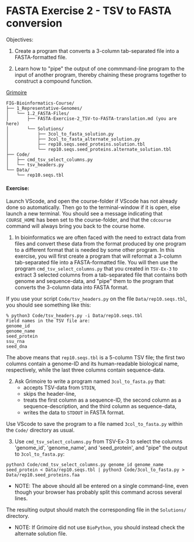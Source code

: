 # FASTA Exercise 2 - TSV to FASTA conversion

Objectives: 
1. Create a program that converts a 3-column tab-separated file into a FASTA-formatted file.

2. Learn how to "pipe" the output of one commmand-line program to the input of another program, thereby chaining these programs together to construct a compound function.

[Grimoire](https://chat.openai.com/g/g-n7Rs0IK86-grimoire)

```
FIG-Bioinformatics-Course/
├── 1_Representative-Genomes/
│   └── 1.2_FASTA-Files/
│       ├── FASTA-Exercise-2_TSV-to-FASTA-translation.md (you are here)
│       └── Solutions/
│           ├── 3col_to_fasta_solution.py
│           ├── 3col_to_fasta_alternate_solution.py
│           ├── rep10.seqs.seed_proteins.solution.tbl
│           └── rep10.seqs.seed_proteins.alternate_solution.tbl
├── Code/
│   ├── cmd_tsv_select_columns.py
│   └── tsv_headers.py
└── Data/
    └── rep10.seqs.tbl
```

#### Exercise: 

Launch VScode, and open the course-folder
if VScode has not already done so automatically.
Then go to the terminal-window if it is open,
else launch a new terminal.
You should see a message indicating that `COURSE_HOME`
has been set to the course-folder, and that the
`cdcourse` command will always bring you back
to the course home.

1. In bioinformatics we are often faced with the need to extract data from files and convert these data from the format produced by one program to a different format that is needed by some other program.
In this exercise, you will first create a program that will reformat a 3-column tab-separated file into a FASTA-formatted file. You will then use the program `cmd_tsv_select_columns.py` that you created in `TSV-Ex-3` to extract 3 selected columns from a tab-separated file that contains both genome and sequence-data, and "pipe" them to the program that converts the 3-column data into FASTA format.

If you use your script `Code/tsv_headers.py` on the file `Data/rep10.seqs.tbl`, you should see something like this:
```
% python3 Code/tsv_headers.py -i Data/rep10.seqs.tbl 
Field names in the TSV file are:
genome_id
genome_name
seed_protein
ssu_rna
seed_dna
```
The above means that `rep10.seqs.tbl` is a 5-column TSV file; the first two columns contain a genome-ID and its human-readable biological name, respectively, while the last three columns contain sequence-data.

2. Ask Grimoire to write a program named `3col_to_fasta.py` that:
    * accepts TSV-data from `STDIN`,
    * skips the header-line,
    * treats the first column as a sequence-ID, the second column as a sequence-description, and the third column as sequence-data,
    * writes the data to `STDOUT` in FASTA format.

Use VScode to save the program to a file named `3col_to_fasta.py` within the `Code/` directory as usual.

3. Use `cmd_tsv_select_columns.py` from TSV-Ex-3 to select the columns 'genome_id', 'genome_name', and 'seed_protein', and "pipe" the output to `3col_to_fasta.py`:
```
python3 Code/cmd_tsv_select_columns.py genome_id genome_name seed_protein < Data/rep10.seqs.tbl | python3 Code/3col_to_fasta.py > Data/rep10.seed_proteins.faa
```

* NOTE: The above should all be entered on a single command-line, even though your browser has probably split this command across several lines.

The resulting output should match the corresponding file in the `Solutions/` directory.

* NOTE: If Grimoire did not use `BioPython`, you should instead check the alternate solution file.